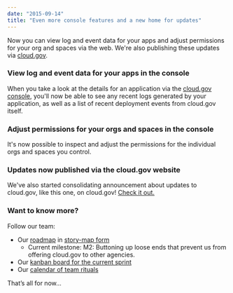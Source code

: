 ```yaml
---
date: "2015-09-14"
title: "Even more console features and a new home for updates"
---
```


Now you can view log and event data for your apps and adjust permissions for your org and spaces via the web. We're also publishing these updates via [cloud.gov](http://cloud.gov/updates/).
<!--more-->

### View log and event data for your apps in the console
When you take a look at the details for an application via the [cloud.gov console](http://console.cloud.gov), you'll now be able to see any recent logs generated by your application, as well as a list of recent deployment events from cloud.gov itself.

<!--
![Viewing logs for an app](/img/view-app-logs.png)

![Viewing events for an app](/img/view-app-events.png)
-->

### Adjust permissions for your orgs and spaces in the console
It's now possible to inspect and adjust the permissions for the individual orgs and spaces you control.

<!--
![Managing users for a space](/img/manage-space-users.png)

![Adjusting a single user's permissions](/img/adjust-a-single-user.png)
-->

### Updates now published via the cloud.gov website
We've also started consolidating announcement about updates to cloud.gov, like this one, on cloud.gov! [Check it out.](http://cloud.gov/updates/)

### Want to know more?
Follow our team:

- Our [roadmap](https://18f.storiesonboard.com/m/gov-dev) in [story-map form](http://jpattonassociates.com/wp-content/uploads/2015/03/story_mapping.pdf)
  - Current milestone: M2: Buttoning up loose ends that prevent us from offering cloud.gov to other agencies.
- Our [kanban board for the current sprint](https://trello.com/b/ChGzyepo/gov-dev)
- Our [calendar of team rituals](https://www.google.com/calendar/embed?src=gsa.gov_0samf7guodi7o2jhdp0ec99aks%40group.calendar.google.com&ctz=America/Los_Angeles)

That’s all for now...
